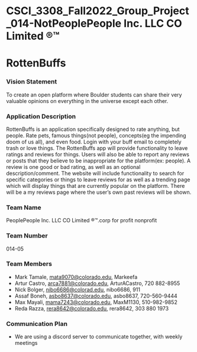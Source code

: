 # CSCI_3308_Fall2022_Group_Project_014-NotPeoplePeople Inc. LLC CO Limited ®™

# RottenBuffs

### Vision Statement
To create an open platform where Boulder students can share their very valuable opinions on everything in the universe except each other.

### Application Description
RottenBuffs is an application specifically designed to rate anything, but people. Rate pets, famous things(not people), concepts(eg the impending doom of us all), and even food. Login with your buff email to completely trash or love things. The RottenBuffs app will provide functionality to leave ratings and reviews for things. Users will also be able to report any reviews or posts that they believe to be inappropriate for the platform(ex: people). A review is one good or bad rating, as well as an optional description/comment.
The website will include functionality to search for specific categories or things to leave reviews for as well as a trending page which will display things that are currently popular on the platform. There will be a my reviews page where the user’s own past reviews will be shown.



### Team Name
PeoplePeople Inc. LLC CO Limited ®™.corp for profit nonprofit

### Team Number
014-05

### Team Members
- Mark Tamale, mata9070@colorado.edu, Markeefa
- Artur Castro, arca7881@colorado.edu, ArturACastro, 720 882-8955
- Nick Bolger, nibo6686@colorad.edu, nibo6686, 911
- Assaf Boneh, asbo8637@colorado.edu, asbo8637,  720-560-9444 
- Max Mayali, mama7243@colorado.edu, MaxM1130, 510-982-9852
- Reda Razza, rera8642@colorado.edu, rera8642, 303 880 1973

### Communication Plan
- We are using a discord server to communicate together, with weekly meetings
